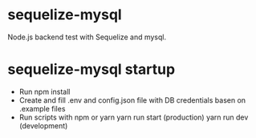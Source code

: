 # sequelize-mysql

Node.js backend test with Sequelize and mysql.

# sequelize-mysql startup

- Run npm install
- Create and fill .env and config.json file with DB credentials basen on .example files
- Run scripts with npm or yarn
  yarn run start (production)
  yarn run dev (development)
